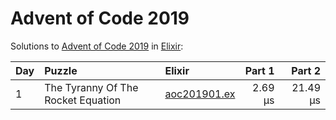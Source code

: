# Advent of Code 2019

Solutions to [Advent of Code 2019](https://adventofcode.com/2019/) in [Elixir](https://elixir-lang.org/):

| Day  | Puzzle                             | Elixir                                                             |  Part 1 |   Part 2 |
| :--- | :--------------------------------- | :----------------------------------------------------------------- | ------: | -------: |
| 1    | The Tyranny Of The Rocket Equation | [aoc201901.ex](01_the_tyranny_of_the_rocket_equation/aoc201901.ex) | 2.69 μs | 21.49 μs |
